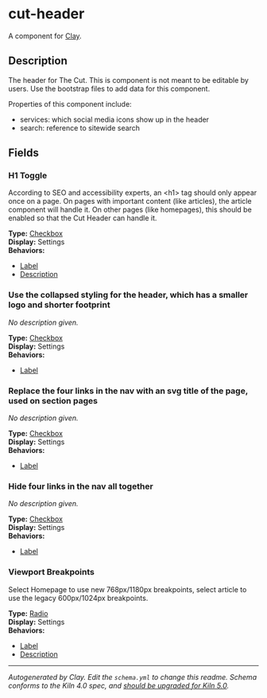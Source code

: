 # cut-header
A component for [Clay](https://github.com/nymag/amphora/wiki#clay-is-divided-into-components).

## Description
The header for The Cut. This is component is not meant to be editable by
users. Use the bootstrap files to add data for this component.

Properties of this component include:
- services: which social media icons show up in the header
- search: reference to sitewide search


## Fields
### H1 Toggle

According to SEO and accessibility experts, an &lt;h1&gt; tag should only appear once on a page. On pages with important content (like articles), the article component will handle it. On other pages (like homepages), this should be enabled so that the Cut Header can handle it.

**Type:** [Checkbox](https://github.com/nymag/clay-kiln/blob/master/behaviors/checkbox.md)<br />**Display:** Settings<br />**Behaviors:**

* [Label](https://github.com/nymag/clay-kiln/blob/master/behaviors/label.md)
* [Description](https://github.com/nymag/clay-kiln/blob/master/behaviors/description.md)

### Use the collapsed styling for the header, which has a smaller logo and shorter footprint

_No description given._

**Type:** [Checkbox](https://github.com/nymag/clay-kiln/blob/master/behaviors/checkbox.md)<br />**Display:** Settings<br />**Behaviors:**

* [Label](https://github.com/nymag/clay-kiln/blob/master/behaviors/label.md)

### Replace the four links in the nav with an svg title of the page, used on section pages

_No description given._

**Type:** [Checkbox](https://github.com/nymag/clay-kiln/blob/master/behaviors/checkbox.md)<br />**Display:** Settings<br />**Behaviors:**

* [Label](https://github.com/nymag/clay-kiln/blob/master/behaviors/label.md)

### Hide four links in the nav all together

_No description given._

**Type:** [Checkbox](https://github.com/nymag/clay-kiln/blob/master/behaviors/checkbox.md)<br />**Display:** Settings<br />**Behaviors:**

* [Label](https://github.com/nymag/clay-kiln/blob/master/behaviors/label.md)

### Viewport Breakpoints

Select Homepage to use new 768px/1180px breakpoints, select article to use the legacy 600px/1024px breakpoints.

**Type:** [Radio](https://github.com/nymag/clay-kiln/blob/master/behaviors/radio.md)<br />**Display:** Settings<br />**Behaviors:**

* [Label](https://github.com/nymag/clay-kiln/blob/master/behaviors/label.md)
* [Description](https://github.com/nymag/clay-kiln/blob/master/behaviors/description.md)


---
_Autogenerated by Clay. Edit the `schema.yml` to change this readme. Schema conforms to the Kiln 4.0 spec, and [should be upgraded for Kiln 5.0](https://github.com/clay/clay-kiln/wiki/v4.x-%E2%86%92-v5.x-Migration-Guide)._
